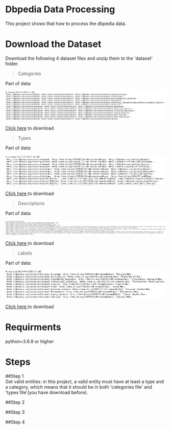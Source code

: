 # Dbpedia Data Processing
 This project shows that how to process the dbpedia data.
 
# Download the Dataset
 Download the following 4 dataset files and unzip them to the 'dataset' folder.

>Categories

Part of data:<br />
<p><img src="images/category.jpg"></p>
<p><a href="http://downloads.dbpedia.org/3.9/en/article_categories_en.nt.bz2">Click here</a> to download</p>

>Types

Part of data:<br />
<p><img src="images/type.jpg"></p>
<p><a href="http://downloads.dbpedia.org/3.9/en/instance_types_en.nt.bz2">Click here </a>to download</p>

>Descriptions

Part of data:<br />
<p><img src="images/description.jpg"></p>
<p><a href="http://downloads.dbpedia.org/3.9/en/short_abstracts_en.nt.bz2">Click here </a>to download</p>

>Labels

Part of data:<br />
<p><img src="images/label.jpg"></p>
<p><a href="http://downloads.dbpedia.org/3.9/en/labels_en.nt.bz2">Click here </a>to download</p>

# Requirments
 python=3.6.9 or higher

# Steps
##Step 1
<br />
Get valid entities: in this project, a valid entity must have at least a type and a category, which means that it should be in both 'categories file' and 'types file'(you have download before).

##Step 2

##Step 3

##Step 4
